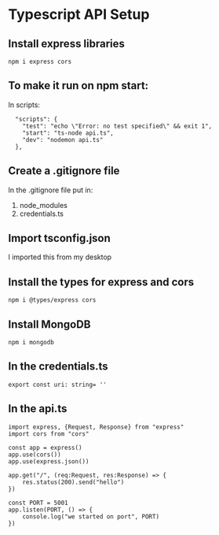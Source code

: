 # Typescript API Setup 


## Install express libraries 
```
npm i express cors
```
## To make it run on npm start: 
In scripts: 
```
  "scripts": {
    "test": "echo \"Error: no test specified\" && exit 1",
    "start": "ts-node api.ts",
    "dev": "nodemon api.ts"
  },
```

## Create a .gitignore file
In the .gitignore file put in: 
1. node_modules 
2. credentials.ts


## Import tsconfig.json 
I imported this from my desktop 

## Install the types for express and cors
```
npm i @types/express cors
```

## Install MongoDB 
```
npm i mongodb
```
## In the credentials.ts 
```
export const uri: string= ''
```


## In the api.ts
```
import express, {Request, Response} from "express"
import cors from "cors"

const app = express()
app.use(cors())
app.use(express.json())

app.get("/", (req:Request, res:Response) => {
    res.status(200).send("hello")
})

const PORT = 5001
app.listen(PORT, () => {
    console.log("we started on port", PORT)
})
```

